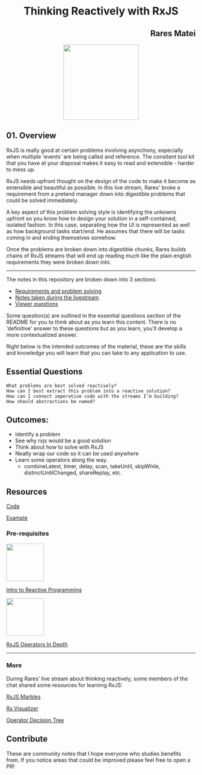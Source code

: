 <h1 align="center">Thinking Reactively with RxJS</h1>
<h2 align="right">Rares Matei</h2>

<p align="center"><img src="https://d2eip9sf3oo6c2.cloudfront.net/tags/images/000/000/375/thumb/rxlogo.png" width="200"></p>


## 01. Overview

RxJS is really good at certain problems involving asynchony, especially when multiple 'events' are being called and reference. The consitent tool kit that you have at your disposal makes it easy to read and extensible - harder to mess up.

RxJS needs upfront thought on the design of the code to make it become as extensible and beautiful as possible. In this live stream, Rares' broke a requirement from a pretend manager down into digestible problems that could be solved immediately. 

A key aspect of this problem solving style is identifying the unkowns upfront so you know how to design your solution in a self-contained, isolated fashion. In this case, separating how the UI is represented as well as how background tasks start/end. He assumes that there will be tasks coming in and ending themselves somehow.

Once the problems are broken down into digestible chunks, Rares builds chains of RxJS streams that will end up reading much like the plain english requirements they were broken down into.

---

The notes in this repository are broken down into 3 sections:   
- [Requirements and problem solving](https://github.com/zacjones93/thinking-reactively-rxjs-livestream-notes/blob/master/break-requirements-down.md)
- [Notes taken during the livestream](https://github.com/zacjones93/thinking-reactively-rxjs-livestream-notes/blob/master/notes.md)
- [Viewer questions](https://github.com/zacjones93/thinking-reactively-rxjs-livestream-notes/blob/master/questions.md)

Some question(s) are outlined in the essential questions section of the README for you to think about as you learn this content. There is no 'definitive' answer to these questions but as you learn, you'll develop a more contextualized answer.

Right below is the intended outcomes of the material, these are the skills and knowledge you will learn that you can take to any application to use.

## Essential Questions
    What problems are best solved reactively?
    How can I best extract this problem into a reactive solution?
    How can I connect imperative code with the streams I’m building?
    How should abstractions be named?

## Outcomes:

- Identify a problem
- See why rxjs would be a good solution
- Think about how to solve with RxJS
- Neatly wrap our code so it can be used anywhere
- Learn some operators along the way.
  - combineLatest, timer, delay, scan, takeUntil, skipWhile, distinctUntilChanged, shareReplay, etc.

## Resources
[Code](https://gitlab.com/rarmatei/egghead-reactive-solutions/tree/master/src/lesson-code)

[Example](https://vigilant-visvesvaraya-945613.netlify.com/)

### Pre-requisites

[<p class=""><img src="https://d2eip9sf3oo6c2.cloudfront.net/series/square_covers/000/000/020/square_480/EGH_IntrotoReactive.png" width="100"></p>
Intro to Reactive Programming
](https://egghead.io/courses/introduction-to-reactive-programming)

[<p ><img src="https://d2eip9sf3oo6c2.cloudfront.net/series/square_covers/000/000/034/square_480/EGH_IntroReactive_sq.png" width="100"></p>
RxJS Operators In Depth](https://egghead.io/courses/rxjs-beyond-the-basics-operators-in-depth)


---
### More

During Rares’ live stream about thinking reactively, some members of the chat shared some resources for learning RxJS:

[RxJS Marbles](https://rxmarbles.com/)

[Rx Visualizer](https://rxviz.com/)

[Operator Decision Tree](https://rxjs.dev/operator-decision-tree)


## Contribute
These are community notes that I hope everyone who studies benefits from. If you notice areas that could be improved please feel free to open a PR!